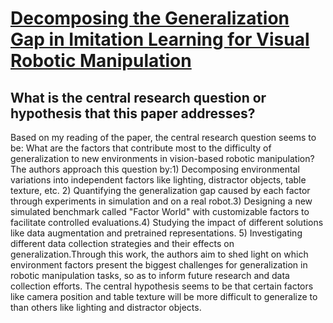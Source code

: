 # [Decomposing the Generalization Gap in Imitation Learning for Visual   Robotic Manipulation](https://arxiv.org/abs/2307.03659)

## What is the central research question or hypothesis that this paper addresses?

Based on my reading of the paper, the central research question seems to be: What are the factors that contribute most to the difficulty of generalization to new environments in vision-based robotic manipulation?The authors approach this question by:1) Decomposing environmental variations into independent factors like lighting, distractor objects, table texture, etc. 2) Quantifying the generalization gap caused by each factor through experiments in simulation and on a real robot.3) Designing a new simulated benchmark called "Factor World" with customizable factors to facilitate controlled evaluations.4) Studying the impact of different solutions like data augmentation and pretrained representations. 5) Investigating different data collection strategies and their effects on generalization.Through this work, the authors aim to shed light on which environment factors present the biggest challenges for generalization in robotic manipulation tasks, so as to inform future research and data collection efforts. The central hypothesis seems to be that certain factors like camera position and table texture will be more difficult to generalize to than others like lighting and distractor objects.
